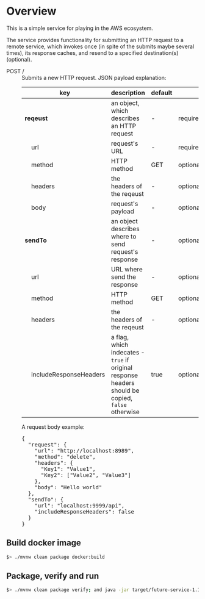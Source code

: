 # Overview

This is a simple service for playing in the AWS ecosystem.

The service provides functionality for submitting an HTTP request to a remote service, which invokes once (in spite of the submits maybe several times), its response caches, and resend to a specified destination(s) (optional).

<dl>
  <dt>POST /</dt>
  <dd>
    Submits a new HTTP request. JSON payload explanation:
    <table>
      <thead>
        <th>key</th><th>description</th><th>default</th><th>&nbsp;</th>
      </thead>
      <tr>
        <td><b>reqeust</b></td>
        <td>an object, which describes an HTTP request</td>
        <td>-</td>
        <td>required</td>
      </tr>
      <tr>
        <td>&nbsp;&nbsp;&nbsp;&nbsp;url</td>
        <td>request's URL</td>
        <td>-</td>
        <td>required</td>
      </tr>
      <tr>
        <td>&nbsp;&nbsp;&nbsp;&nbsp;method</td>
        <td>HTTP method</td>
        <td>GET</td>
        <td>optional</td>
      </tr>
      <tr>
        <td>&nbsp;&nbsp;&nbsp;&nbsp;headers</td>
        <td>the headers of the reqeust</td>
        <td>-</td>
        <td>optional</td>
      </tr>
      <tr>
        <td>&nbsp;&nbsp;&nbsp;&nbsp;body</td>
        <td>request's payload</td>
        <td>-</td>
        <td>optional</td>
      </tr>
      <tr>
        <td><b>sendTo</b></td>
        <td>an object describes where to send request's response</td>
        <td>-</td>
        <td>optional</td>
      </tr>
      <tr>
        <td>&nbsp;&nbsp;&nbsp;&nbsp;url</td>
        <td>URL where send the response</td>
        <td>-</td>
        <td>optional</td>
      </tr>
      <tr>
        <td>&nbsp;&nbsp;&nbsp;&nbsp;method</td>
        <td>HTTP method</td>
        <td>GET</td>
        <td>optional</td>
      </tr>
      <tr>
        <td>&nbsp;&nbsp;&nbsp;&nbsp;headers</td>
        <td>the headers of the reqeust</td>
        <td>-</td>
        <td>optional</td>
      </tr>
      <tr>
        <td>&nbsp;&nbsp;&nbsp;&nbsp;includeResponseHeaders</td>
        <td>a flag, which indecates - <code>true</code> if original response headers should be copied, <code>false</code> otherwise</td>
        <td>true</td>
        <td>optional</td>
      </tr>
    </table>
    A request body example:
    <pre>
{
  "request": {
    "url": "http://localhost:8989",
    "method": "delete",
    "headers": {
      "Key1": "Value1",
      "Key2": ["Value2", "Value3"]
    },
    "body": "Hello world"
  },
  "sendTo": {
    "url": "localhost:9999/api",
    "includeResponseHeaders": false
  }
}</pre>
  </dd>
</dl>

## Build docker image

```bash
$> ./mvnw clean package docker:build
```

## Package, verify and run

```bash
$> ./mvnw clean package verify; and java -jar target/future-service-1.1.1.jar
```
